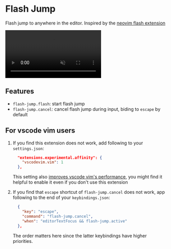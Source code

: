 # Flash Jump

Flash jump to anywhere in the editor. Inspired by the [neovim flash extension](https://github.com/folke/flash.nvim)

<video controls muted>
  <source src="https://github.com/bzy-debug-orgnization/vscode-extension-flash/raw/refs/heads/main/assets/example.mp4" type="video/mp4"/>
</video>

## Features

- `flash-jump.flash`: start flash jump
- `flash-jump.cancel`: cancel flash jump during input, biding to `escape` by default

## For vscode vim users

1. If you find this extension does not work, add following to your `settings.json`:

   ```json
     "extensions.experimental.affinity": {
       "vscodevim.vim": 1
     },
   ```

   This setting also [improves vscode vim's performance](https://github.com/VSCodeVim/Vim?tab=readme-ov-file#-faq), you might find it helpful to enable it even if you don't use this extension

1. If you find that `escape` shortcut of `flash-jump.cancel` does not work, app following to the end of your `keybindings.json`:

   ```json
     {
       "key": "escape",
       "command": "flash-jump.cancel",
       "when": "editorTextFocus && flash-jump.active"
     },
   ```

   The order matters here since the latter keybindings have higher priorities.
